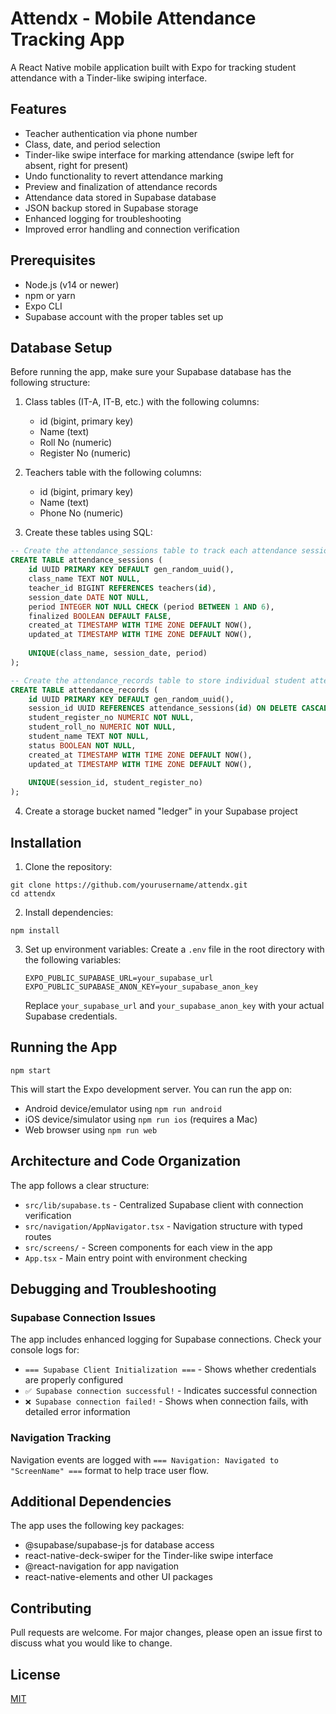 # Attendx - Mobile Attendance Tracking App

A React Native mobile application built with Expo for tracking student attendance with a Tinder-like swiping interface.

## Features

- Teacher authentication via phone number
- Class, date, and period selection
- Tinder-like swipe interface for marking attendance (swipe left for absent, right for present)
- Undo functionality to revert attendance marking
- Preview and finalization of attendance records
- Attendance data stored in Supabase database
- JSON backup stored in Supabase storage
- Enhanced logging for troubleshooting
- Improved error handling and connection verification

## Prerequisites

- Node.js (v14 or newer)
- npm or yarn
- Expo CLI
- Supabase account with the proper tables set up

## Database Setup

Before running the app, make sure your Supabase database has the following structure:

1. Class tables (IT-A, IT-B, etc.) with the following columns:
   - id (bigint, primary key)
   - Name (text)
   - Roll No (numeric)
   - Register No (numeric)

2. Teachers table with the following columns:
   - id (bigint, primary key)
   - Name (text)
   - Phone No (numeric)

3. Create these tables using SQL:

```sql
-- Create the attendance_sessions table to track each attendance session
CREATE TABLE attendance_sessions (
    id UUID PRIMARY KEY DEFAULT gen_random_uuid(),
    class_name TEXT NOT NULL,
    teacher_id BIGINT REFERENCES teachers(id),
    session_date DATE NOT NULL,
    period INTEGER NOT NULL CHECK (period BETWEEN 1 AND 6),
    finalized BOOLEAN DEFAULT FALSE,
    created_at TIMESTAMP WITH TIME ZONE DEFAULT NOW(),
    updated_at TIMESTAMP WITH TIME ZONE DEFAULT NOW(),
    
    UNIQUE(class_name, session_date, period)
);

-- Create the attendance_records table to store individual student attendance
CREATE TABLE attendance_records (
    id UUID PRIMARY KEY DEFAULT gen_random_uuid(),
    session_id UUID REFERENCES attendance_sessions(id) ON DELETE CASCADE,
    student_register_no NUMERIC NOT NULL,
    student_roll_no NUMERIC NOT NULL,
    student_name TEXT NOT NULL,
    status BOOLEAN NOT NULL,
    created_at TIMESTAMP WITH TIME ZONE DEFAULT NOW(),
    updated_at TIMESTAMP WITH TIME ZONE DEFAULT NOW(),
    
    UNIQUE(session_id, student_register_no)
);
```

4. Create a storage bucket named "ledger" in your Supabase project

## Installation

1. Clone the repository:
```
git clone https://github.com/yourusername/attendx.git
cd attendx
```

2. Install dependencies:
```
npm install
```

3. Set up environment variables:
   Create a `.env` file in the root directory with the following variables:
   ```
   EXPO_PUBLIC_SUPABASE_URL=your_supabase_url
   EXPO_PUBLIC_SUPABASE_ANON_KEY=your_supabase_anon_key
   ```
   Replace `your_supabase_url` and `your_supabase_anon_key` with your actual Supabase credentials.

## Running the App

```
npm start
```

This will start the Expo development server. You can run the app on:
- Android device/emulator using `npm run android`
- iOS device/simulator using `npm run ios` (requires a Mac)
- Web browser using `npm run web`

## Architecture and Code Organization

The app follows a clear structure:

- `src/lib/supabase.ts` - Centralized Supabase client with connection verification
- `src/navigation/AppNavigator.tsx` - Navigation structure with typed routes
- `src/screens/` - Screen components for each view in the app
- `App.tsx` - Main entry point with environment checking

## Debugging and Troubleshooting

### Supabase Connection Issues

The app includes enhanced logging for Supabase connections. Check your console logs for:
- `=== Supabase Client Initialization ===` - Shows whether credentials are properly configured
- `✅ Supabase connection successful!` - Indicates successful connection
- `❌ Supabase connection failed!` - Shows when connection fails, with detailed error information

### Navigation Tracking

Navigation events are logged with `=== Navigation: Navigated to "ScreenName" ===` format to help trace user flow.

## Additional Dependencies

The app uses the following key packages:
- @supabase/supabase-js for database access
- react-native-deck-swiper for the Tinder-like swipe interface
- @react-navigation for app navigation
- react-native-elements and other UI packages

## Contributing

Pull requests are welcome. For major changes, please open an issue first to discuss what you would like to change.

## License

[MIT](https://choosealicense.com/licenses/mit/)
